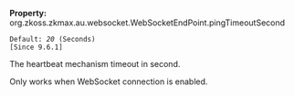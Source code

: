 **Property:**
org.zkoss.zkmax.au.websocket.WebSocketEndPoint.pingTimeoutSecond

`Default: `<i>`20`</i>` (Seconds)`  
`[Since 9.6.1]`

The heartbeat mechanism timeout in second.

Only works when WebSocket connection is enabled.
